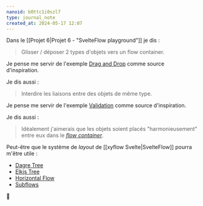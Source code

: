 ```yaml
---
nanoid: b0ttc1i0szl7
type: journal_note
created_at: 2024-05-17 12:07
---
```

Dans le [[Projet 6|Projet 6 - "SvelteFlow playground"]] je dis :

> Glisser / déposer 2 types d'objets vers un flow container.

Je pense me servir de l'exemple [Drag and Drop](https://svelteflow.dev/examples/interaction/drag-and-drop) comme source d'inspiration.

Je dis aussi :

> Interdire les liaisons entre des objets de même type.

Je pense me servir de l'exemple [Validation](https://svelteflow.dev/examples/interaction/validation) comme source d'inspiration.

Je dis aussi :

> Idéalement j'aimerais que les objets soient placés "harmonieusement" entre eux dans le [*flow container*](https://svelteflow.dev/api-reference/svelte-flow-provider).

Peut-être que le système de *layout* de [[xyflow Svelte|SvelteFlow]] pourra m'être utile :

- [Dagre Tree](https://svelteflow.dev/examples/layout/dagre)
- [Elkjs Tree](https://svelteflow.dev/examples/layout/elkjs)
- [Horizontal Flow](https://svelteflow.dev/examples/layout/horizontal-flow)
- [Subflows](https://svelteflow.dev/examples/layout/subflows)

🤔

